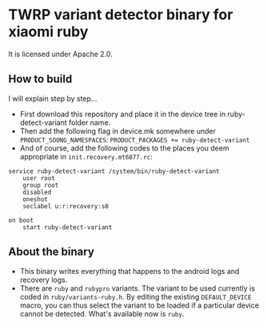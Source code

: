 # TWRP variant detector binary for xiaomi ruby
It is licensed under Apache 2.0.

## How to build
I will explain step by step...

 - First download this repository and place it in the device tree in ruby-detect-variant folder name.
 - Then add the following flag in device.mk somewhere under `PRODUCT_SOONG_NAMESPACES`: `PRODUCT_PACKAGES += ruby-detect-variant`
 - And of course, add the following codes to the places you deem appropriate in `init.recovery.mt6877.rc`:

```
service ruby-detect-variant /system/bin/ruby-detect-variant
    user root
    group root
    disabled
    oneshot
    seclabel u:r:recovery:s0

on boot
    start ruby-detect-variant
```

## About the binary

 - This binary writes everything that happens to the android logs and recovery logs.
 - There are `ruby` and `rubypro` variants. The variant to be used currently is coded in `ruby/variants-ruby.h`. By editing the existing `DEFAULT_DEVICE` macro, you can thus select the variant to be loaded if a particular device cannot be detected. What's available now is `ruby`.

